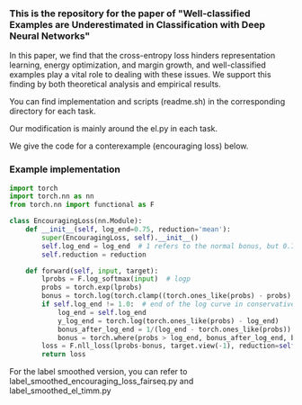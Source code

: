 ### This is the repository for the paper of "Well-classified Examples are Underestimated in Classification with Deep Neural Networks"

In this paper, we find that the cross-entropy loss hinders representation learning, energy optimization, and margin growth, and well-classified examples play a vital role to dealing with these issues. We support this finding by both theoretical analysis and empirical results. 

You can find implementation and scripts (readme.sh) in the corresponding directory for each task.

Our modification is mainly around the el.py in each task.


We give the code for a conterexample (encouraging loss) below.

### Example implementation
```python
import torch
import torch.nn as nn
from torch.nn import functional as F

class EncouragingLoss(nn.Module):
    def __init__(self, log_end=0.75, reduction='mean'):
        super(EncouragingLoss, self).__init__()
        self.log_end = log_end  # 1 refers to the normal bonus, but 0.75 can easily work in existing optimization systems, 0.5 work for all settings we tested, recommend LE=0.75 for high accuracy scenarios and low LE for low accuracy scenarios.
        self.reduction = reduction

    def forward(self, input, target):
        lprobs = F.log_softmax(input)  # logp
        probs = torch.exp(lprobs)
        bonus = torch.log(torch.clamp((torch.ones_like(probs) - probs), min=1e-5))  # log(1-p)
        if self.log_end != 1.0:  # end of the log curve in conservative bonus 
            log_end = self.log_end
            y_log_end = torch.log(torch.ones_like(probs) - log_end)
            bonus_after_log_end = 1/(log_end - torch.ones_like(probs)) * (probs-log_end) + y_log_end
            bonus = torch.where(probs > log_end, bonus_after_log_end, bonus)
        loss = F.nll_loss(lprobs-bonus, target.view(-1), reduction=self.reduction)
        return loss

```
For the label smoothed version, you can refer to label_smoothed_encouraging_loss_fairseq.py and label_smoothed_el_timm.py
